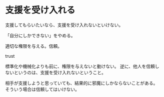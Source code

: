 # 支援を受け入れる

支援してもらいたいなら、支援を受け入れないといけない。

「自分にしかできない」をやめる。

適切な権限を与える。信頼。

trust

標準化や機械化よりも前に、権限を与えないと動けない。
逆に、他人を信頼しないというのは、支援を受け入れないということ。

相手が支援しようと思っていても、結果的に邪魔にしかならないことがある。
そういう場合は信頼してはいけない。
